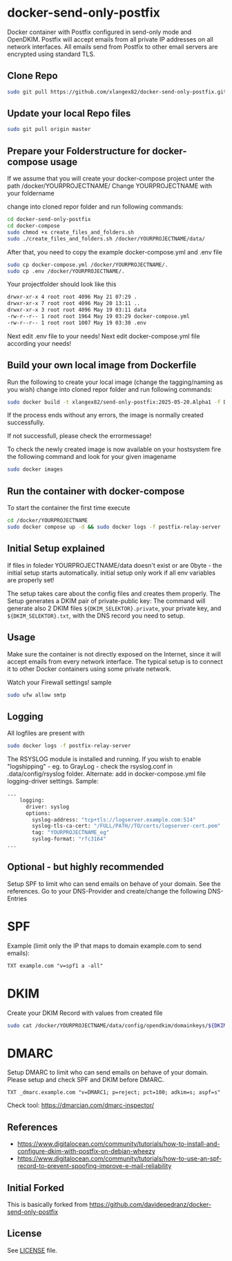 # docker-send-only-postfix
Docker container with Postfix configured in send-only mode and OpenDKIM.
Postfix will accept emails from all private IP addresses on all network interfaces.
All emails send from Postfix to other email servers are encrypted using standard TLS.

## Clone Repo
```bash
sudo git pull https://github.com/xlangex82/docker-send-only-postfix.git 
```

## Update your local Repo files
```bash
sudo git pull origin master
```
## Prepare your Folderstructure for docker-compose usage
If we assume that you will create your docker-compose project unter the path /docker/YOURPROJECTNAME/
Change YOURPROJECTNAME with your foldername

change into cloned repor folder and run following commands:
```bash
cd docker-send-only-postfix
cd docker-compose
sudo chmod +x create_files_and_folders.sh
sudo ./create_files_and_folders.sh /docker/YOURPROJECTNAME/data/
```
After that, you need to copy the example docker-compose.yml and .env file
```bash
sudo cp docker-compose.yml /docker/YOURPROJECTNAME/.
sudo cp .env /docker/YOURPROJECTNAME/.
```
Your projectfolder should look like this
```bash
drwxr-xr-x 4 root root 4096 May 21 07:29 .
drwxr-xr-x 7 root root 4096 May 20 13:11 ..
drwxr-xr-x 3 root root 4096 May 19 03:11 data
-rw-r--r-- 1 root root 1964 May 19 03:29 docker-compose.yml
-rw-r--r-- 1 root root 1007 May 19 03:30 .env
```

Next edit .env file to your needs!
Next edit docker-compose.yml file according your needs!

## Build your own local image from Dockerfile

Run the following to create your local image (change the tagging/naming as you wish)
change into cloned repor folder and run following commands:
```bash
sudo docker build -t xlangex82/send-only-postfix:2025-05-20.Alpha1 -f Dockerfile . 
```
If the process ends without any errors, the image is normally created successfully.

If not successfull, please check the errormessage!

To check the newly created image is now available on your hostsystem fire the following command and look for your given imagename
```bash
sudo docker images
```

## Run the container with docker-compose

To start the container the first time execute

```bash
cd /docker/YOURPROJECTNAME
sudo docker compose up -d && sudo docker logs -f postfix-relay-server
```

## Initial Setup explained
If files in foleder YOURPROJECTNAME/data doesn't exist or are 0byte - the initial setup starts automatically.
initial setup only work if all env variables are properly set!

The setup takes care about the config files and creates them properly.
The Setup generates a DKIM pair of private-public key:
The command will generate also 2 DKIM files `${DKIM_SELEKTOR}.private`, your private key, and `${DKIM_SELEKTOR}.txt`, with the DNS record you need to setup.


## Usage
Make sure the container is not directly exposed on the Internet, since it will accept emails from every network interface. The typical setup is to connect it to other Docker containers using some private network.

Watch your Firewall settings!
sample
```bash
sudo ufw allow smtp
```
## Logging
All logfiles are present with
```bash
sudo docker logs -f postfix-relay-server
```
The RSYSLOG module is installed and running.
If you wish to enable "logshipping" - eg. to GrayLog - check the rsyslog.conf in .data/config/rsyslog folder.
Alternate: add in docker-compose.yml file logging-driver settings.
Sample:
```bash
...
    logging:
      driver: syslog
      options:
        syslog-address: "tcp+tls://logserver.example.com:514"
        syslog-tls-ca-cert: "/FULL/PATH//TO/certs/logserver-cert.pem"
        tag: "YOURPROJECTNAME_eg"
        syslog-format: "rfc3164"
...
```

## Optional - but highly recommended
Setup SPF to limit who can send emails on behave of your domain. See the references.
Go to your DNS-Provider and create/change the following DNS-Entries
# SPF
Example (limit only the IP that maps to domain example.com to send emails):
```txt
TXT example.com "v=spf1 a -all"
```
# DKIM
Create your DKIM Record with values from created file
```bash
sudo cat /docker/YOURPROJECTNAME/data/config/opendkim/domainkeys/${DKIM_SELEKTOR}.txt 
```

# DMARC
Setup DMARC to limit who can send emails on behave of your domain. Please setup and check SPF and DKIM before DMARC.
```
TXT _dmarc.example.com "v=DMARC1; p=reject; pct=100; adkim=s; aspf=s"
```
Check tool: https://dmarcian.com/dmarc-inspector/

## References
- https://www.digitalocean.com/community/tutorials/how-to-install-and-configure-dkim-with-postfix-on-debian-wheezy
- https://www.digitalocean.com/community/tutorials/how-to-use-an-spf-record-to-prevent-spoofing-improve-e-mail-reliability

## Initial Forked
This is basically forked from https://github.com/davidepedranz/docker-send-only-postfix

## License
See [LICENSE](LICENSE) file.
